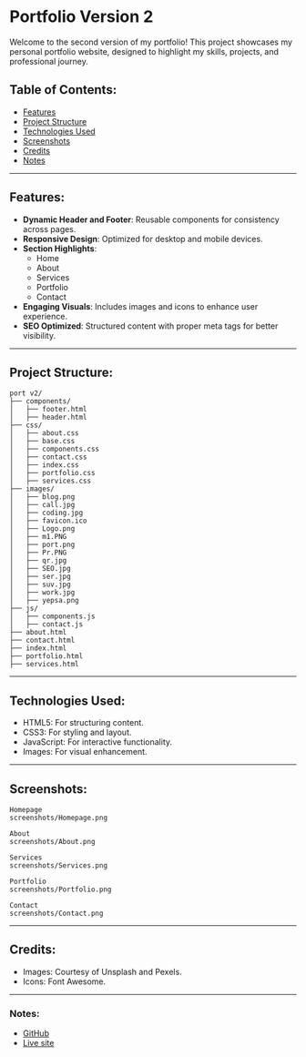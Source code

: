 # Portfolio Version 2

Welcome to the second version of my portfolio! This project showcases my personal portfolio website, designed to highlight my skills, projects, and professional journey.

## Table of Contents:

- [Features](#features)
- [Project Structure](#project-structure)
- [Technologies Used](#technologies-used)
- [Screenshots](#screenshots)
- [Credits](#credits)
- [Notes](#notes)

---

## Features:

- **Dynamic Header and Footer**: Reusable components for consistency across pages.
- **Responsive Design**: Optimized for desktop and mobile devices.
- **Section Highlights**:
  - Home
  - About 
  - Services
  - Portfolio
  - Contact
- **Engaging Visuals**: Includes images and icons to enhance user experience.
- **SEO Optimized**: Structured content with proper meta tags for better visibility.

---

## Project Structure:

```plaintext
port v2/
├── components/
│   ├── footer.html
│   ├── header.html
├── css/
│   ├── about.css
│   ├── base.css
│   ├── components.css
│   ├── contact.css
│   ├── index.css
│   ├── portfolio.css
│   ├── services.css
├── images/
│   ├── blog.png
│   ├── call.jpg
│   ├── coding.jpg
│   ├── favicon.ico
│   ├── Logo.png
│   ├── m1.PNG
│   ├── port.png
│   ├── Pr.PNG
│   ├── qr.jpg
│   ├── SEO.jpg
│   ├── ser.jpg
│   ├── suv.jpg
│   ├── work.jpg
│   ├── yepsa.png
├── js/
│   ├── components.js
│   ├── contact.js
├── about.html
├── contact.html
├── index.html
├── portfolio.html
├── services.html

```
---
## Technologies Used:

  - HTML5: For structuring content.
  - CSS3: For styling and layout.
  - JavaScript: For interactive functionality.
  - Images: For visual enhancement.

--- 

## Screenshots:
```
Homepage 
screenshots/Homepage.png

About
screenshots/About.png

Services
screenshots/Services.png

Portfolio
screenshots/Portfolio.png

Contact
screenshots/Contact.png

```
---
## Credits:

- Images: Courtesy of Unsplash and Pexels.
- Icons: Font Awesome.

---

### Notes:
- [GitHub](https://github.com/Markide1/portv2)
- [Live site](https://markide.co.ke/)

